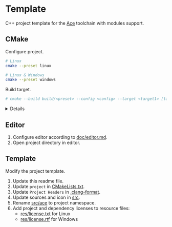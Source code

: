 # Template
C++ project template for the [Ace][ace] toolchain with modules support.

## CMake
Configure project.

```sh
# Linux
cmake --preset linux

# Linux & Windows
cmake --preset windows
```

Build target.

```sh
# cmake --build build/<preset> --config <config> --target <target1> [target2]...
```

<details>

```sh
# Linux
cmake --build build/linux --config Debug --target main tests
cmake --build build/linux --config Release --target main tests benchmarks
cmake --build build/linux --config RelWithDebInfo --target main tests
cmake --build build/linux --config MinSizeRel --target main tests benchmarks
cmake --build build/linux --config Coverage --target tests

# Linux & Windows
cmake --build build/windows --config Debug --target main tests
cmake --build build/windows --config Release --target main tests benchmarks
cmake --build build/windows --config RelWithDebInfo --target main tests
cmake --build build/windows --config MinSizeRel --target main tests benchmarks
cmake --build build/windows --config Coverage --target tests
```

Run application.

```sh
# Linux
build/linux/Debug/ace

# Linux Emulator
WINEDEBUG=-all \
WINEPATH=${ACE}/sys/mingw/bin \
wine build/windows/Debug/ace.exe

# Windows
build\windows\Debug\ace.exe
```

Run benchmarks.

```sh
# Linux
build/linux/Release/benchmarks

# Linux Emulator
WINEDEBUG=-all \
wine build/windows/Release/benchmarks.exe

# Windows
build\windows\Release\benchmarks.exe
```

Run tests.

```sh
# Linux
ctest --test-dir build/linux -C Debug

# Linux & Windows
ctest --test-dir build/windows -C Debug
```

Analyze [Code Coverage][cov].

```sh
# Linux
ctest --test-dir build/linux -C Coverage
${ACE}/bin/llvm-profdata merge -sparse build/linux/default.profraw -o build/linux/default.profdata
${ACE}/bin/llvm-cov show build/linux/Coverage/tests -instr-profile=build/linux/default.profdata

# Linux Emulator
ctest --test-dir build/windows -C Coverage
${ACE}/bin/llvm-profdata merge -sparse build/windows/default.profraw -o build/windows/default.profdata
${ACE}/bin/llvm-cov show build/windows/Coverage/tests.exe -instr-profile=build/windows/default.profdata

# Windows
ctest --test-dir build/windows -C Coverage
%ACE%\bin\llvm-profdata.exe merge -sparse build/windows/default.profraw -o build/windows/default.profdata
%ACE%\bin\llvm-cov.exe show build/windows/Coverage/tests.exe -instr-profile=build/windows/default.profdata
```

Create package.

```sh
# Linux
cmake --build build/linux --config Release --target package

# Windows
cmake --build build/windows --config Release --target package
```

</details>

## Editor
1. Configure editor according to [doc/editor.md](../../doc/editor.md).
2. Open project directory in editor.

## Template
Modify the project template.

1. Update this readme file.
2. Update `project` in [CMakeLists.txt](CMakeLists.txt).
3. Update `Project Headers` in [.clang-format](.clang-format).
4. Update sources and icon in [src](src).
5. Rename [src/ace](src/ace) to project namespace.
6. Add project and dependency licenses to resource files:
   - [res/license.txt](res/license.txt) for Linux
   - [res/license.rtf](res/license.rtf) for Windows

[ace]: https://github.com/qis/ace
[vsc]: https://code.visualstudio.com/
[cov]: https://clang.llvm.org/docs/SourceBasedCodeCoverage.html
[pkg]: https://vcpkg.io/
